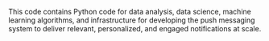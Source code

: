 This code contains Python code for data analysis, data science, machine learning algorithms, and infrastructure for developing the push messaging system to deliver relevant, personalized, and engaged notifications at scale.
